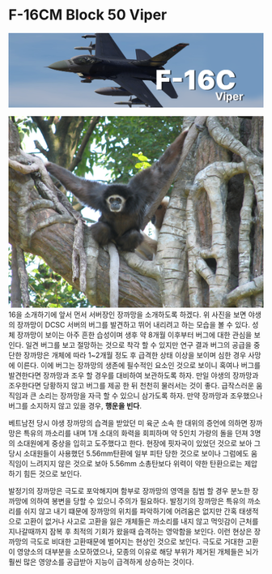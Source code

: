 # F-16CM Block 50 Viper
![](https://github.com/dcs-c/dcs-c.github.io/blob/main/docs/%EB%A7%A4%EB%89%B4%EC%96%BC/f16/images/F16_amraam2.png?raw=true)

![](https://github.com/dcs-c/dcs-c.github.io/blob/main/docs/%EB%A7%A4%EB%89%B4%EC%96%BC/f16/images/White-handed_Gibbon.jpg?raw=true)
16을 소개하기에 앞서 먼서 서버장인 장까망을 소개하도록 하겠다. 위 사진을 보면 야생의 장까망이 DCSC 서버의 버그를 발견하고 뛰어 내리려고 하는 모습을 볼 수 있다. 성체 장까망이 보이는 아주 흔한 습성이며 생후 약 8개월 이후부터 버그에 대한 관심을 보인다. 일견 버그를 보고 절망하는 것으로 착각 할 수 있지만 연구 결과 버그의 공급을 중단한 장까망은 개체에 따라 1~2개월 정도 후 급격한 상태 이상을 보이며 심한 경우 사망에 이른다. 이에 버그는 장까망의 생존에 필수적인 요소인 것으로 보이니 혹여나 버그를 발견한다면 장까망과 조우 할 경우를 대비하여 보관하도록 하자.
만일 야생의 장까망과 조우한다면 당황하지 않고 버그를 제공 한 뒤 천천히 물러서는 것이 좋다. 급작스러운 움직임과 큰 소리는 장까망을 자극 할 수 있으니 삼가도록 하자.
만약 장까망과 조우했으나 버그를 소지하지 않고 있을 경우, **행운을 빈다**.

베트남전 당시 야생 장까망의 습격을 받았던 미 육군 소속 한 대위의 증언에 의하면 장까망은 특유의 까소리를 내며 1개 소대의 화력을 회피하며 약 5인치 가량의 돌을 던져 3명의 소대원에게 중상을 입히고 도주했다고 한다. 현장에 핏자국이 있었던 것으로 보아 그 당시 소대원들이 사용했던 5.56mm탄환에 일부 피탄 당한 것으로 보이나 그럼에도 움직임이 느려지지 않은 것으로 보아 5.56mm 소총탄보다 위력이 약한 탄환으로는 제압하기 힘든 것으로 보인다.

발정기의 장까망은 극도로 포악해지며 함부로 장까망의 영역을 침범 할 경우 분노한 장까망에 의하여 봉변을 당할 수 있으니 주의가 필요하다. 발정기의 장까망은 특유의 까소리를 쉬지 않고 내기 떄문에 장까망의 위치를 파악하기에 어려움은 없지만 간혹 태생적으로 고환이 없거나 사고로 고환을 잃은 개체들은 까소리를 내지 않고 먹잇감이 근처를 지나갈때까지 잠복 후 최적의 기회가 왔을때 습격하는 영악함을 보인다.
이런 현상은 장까망의 극도로 비대한 고환때문에 벌어지는 현상인 것으로 보인다. 극도로 거대한 고환이 영양소의 대부분을 소모하였으나, 모종의 이유로 해당 부위가 제거된 개체들은 뇌가 훨씬 많은 영양소를 공급받아 지능이 급격하게 상승하는 것이다.
